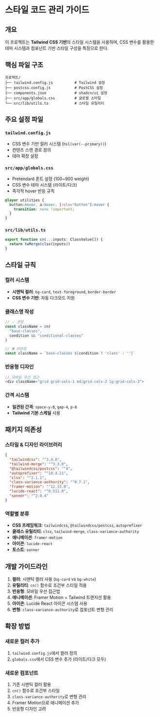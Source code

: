 # 스타일 코드 관리 가이드

## 개요

이 프로젝트는 **Tailwind CSS 기반**의 스타일 시스템을 사용하며, CSS 변수를 활용한 테마 시스템과 컴포넌트 기반 스타일 구성을 특징으로 한다.

## 핵심 파일 구조

```plaintext
프로젝트/
├── tailwind.config.js          # Tailwind 설정
├── postcss.config.js           # PostCSS 설정  
├── components.json             # shadcn/ui 설정
├── src/app/globals.css         # 글로벌 스타일
└── src/lib/utils.ts            # 스타일 유틸리티
```

## 주요 설정 파일

### `tailwind.config.js`

- CSS 변수 기반 컬러 시스템 (`hsl(var(--primary))`)
- 컨텐츠 스캔 경로 정의
- 테마 확장 설정

### `src/app/globals.css`

- Pretendard 폰트 설정 (100~900 weight)
- CSS 변수 테마 시스템 (라이트/다크)
- 즉각적 hover 반응 규칙

```css
@layer utilities {
  button:hover, a:hover, [role="button"]:hover {
    transition: none !important;
  }
}
```

### `src/lib/utils.ts`

```typescript
export function cn(...inputs: ClassValue[]) {
  return twMerge(clsx(inputs))
}
```

## 스타일 규칙

### 컬러 시스템

- **시맨틱 컬러**: `bg-card`, `text-foreground`, `border-border`
- **CSS 변수 기반**: 자동 다크모드 지원

### 클래스명 작성

```typescript
// ✅ 권장
const className = cn(
  "base-classes",
  condition && "conditional-classes"
)

// ❌ 비권장
const className = `base-classes ${condition ? 'class' : ''}`
```

### 반응형 디자인

```typescript
// 모바일 우선 접근
<div className="grid grid-cols-1 md:grid-cols-2 lg:grid-cols-3">
```

### 간격 시스템

- **일관된 간격**: `space-y-8`, `gap-4`, `p-6`
- **Tailwind 기본 스케일** 사용

## 패키지 의존성

### 스타일 & 디자인 라이브러리

```json
{
  "tailwindcss": "^3.4.0",
  "tailwind-merge": "^3.3.0",
  "@tailwindcss/postcss": "^4",
  "autoprefixer": "^10.4.21",
  "clsx": "^2.1.1",
  "class-variance-authority": "^0.7.1",
  "framer-motion": "^12.15.0",
  "lucide-react": "^0.511.0",
  "sonner": "^2.0.4"
}
```

### 역할별 분류

- **CSS 프레임워크**: `tailwindcss`, `@tailwindcss/postcss`, `autoprefixer`
- **클래스 유틸리티**: `clsx`, `tailwind-merge`, `class-variance-authority`
- **애니메이션**: `framer-motion`
- **아이콘**: `lucide-react`
- **토스트**: `sonner`

## 개발 가이드라인

1. **컬러**: 시맨틱 컬러 사용 (`bg-card` vs `bg-white`)
2. **유틸리티**: `cn()` 함수로 조건부 스타일 적용
3. **반응형**: 모바일 우선 접근법
4. **애니메이션**: Framer Motion + Tailwind 트랜지션 활용
5. **아이콘**: Lucide React 아이콘 시스템 사용
6. **변형**: `class-variance-authority`로 컴포넌트 변형 관리

## 확장 방법

### 새로운 컬러 추가

1. `tailwind.config.js`에서 컬러 정의
2. `globals.css`에서 CSS 변수 추가 (라이트/다크 모두)

### 새로운 컴포넌트

1. 기존 시맨틱 컬러 활용
2. `cn()` 함수로 조건부 스타일
3. `class-variance-authority`로 변형 관리
4. Framer Motion으로 애니메이션 추가
5. 반응형 디자인 고려
